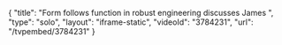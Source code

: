 {
    "title": "Form follows function in robust engineering discusses James ",
    "type": "solo",
    "layout": "iframe-static",
    "videoId": "3784231",
    "url": "\/tvpembed\/3784231"
}
